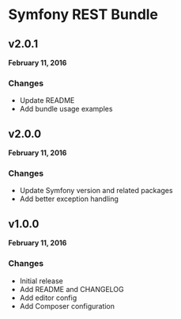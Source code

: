 # Symfony REST Bundle

## v2.0.1

**February 11, 2016**

### Changes

* Update README
* Add bundle usage examples

## v2.0.0

**February 11, 2016**

### Changes

* Update Symfony version and related packages
* Add better exception handling

## v1.0.0

**February 11, 2016**

### Changes

* Initial release
* Add README and CHANGELOG
* Add editor config
* Add Composer configuration
